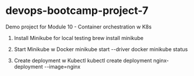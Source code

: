# devops-bootcamp-project-7
Demo project for Module 10 - Container orchestration w K8s

1. Install Minikube for local testing
brew install minikube

2. Start Minikube w Docker
minikube start --driver docker
minikube status

3. Create deployment w Kubectl
kubectl create deployment nginx-deployment --image=nginx
